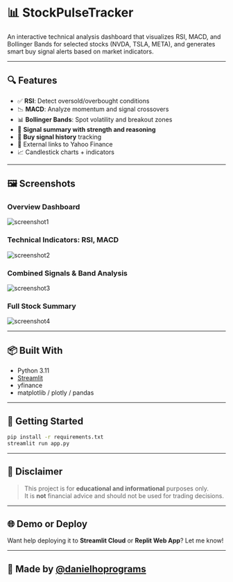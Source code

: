# 📊 StockPulseTracker

An interactive technical analysis dashboard that visualizes RSI, MACD, and Bollinger Bands for selected stocks (NVDA, TSLA, META), and generates smart buy signal alerts based on market indicators.

---

## 🔍 Features

- ✅ **RSI**: Detect oversold/overbought conditions
- 📉 **MACD**: Analyze momentum and signal crossovers
- 📊 **Bollinger Bands**: Spot volatility and breakout zones
- 🧠 **Signal summary with strength and reasoning**
- 📅 **Buy signal history** tracking
- 🔗 External links to Yahoo Finance
- 📈 Candlestick charts + indicators

---

## 🖼 Screenshots

### Overview Dashboard
![screenshot1](./screenshots/screenshot1.png)

### Technical Indicators: RSI, MACD
![screenshot2](./screenshots/screenshot2.png)

### Combined Signals & Band Analysis
![screenshot3](./screenshots/screenshot3.png)

### Full Stock Summary
![screenshot4](./screenshots/screenshot4.png)

---

## 📦 Built With

- Python 3.11
- [Streamlit](https://streamlit.io)
- yfinance
- matplotlib / plotly / pandas

---

## 🚀 Getting Started

```bash
pip install -r requirements.txt
streamlit run app.py
```

---

## 📜 Disclaimer

> This project is for **educational and informational** purposes only.  
> It is **not** financial advice and should not be used for trading decisions.

---

## 🌐 Demo or Deploy

Want help deploying it to **Streamlit Cloud** or **Replit Web App**? Let me know!

---

## 🙌 Made by [@danielhoprograms](https://github.com/danielhoprograms)
